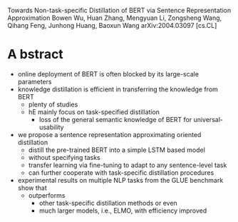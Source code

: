 Towards Non-task-specific Distillation of BERT
  via Sentence Representation Approximation
Bowen Wu, Huan Zhang, Mengyuan Li, Zongsheng Wang, Qihang Feng, Junhong Huang,
  Baoxun Wang
arXiv:2004.03097 [cs.CL]

# A bstract

* online deployment of BERT is often blocked by its large-scale parameters
* knowledge distillation is efficient in transferring the knowledge from BERT
  * plenty of studies
  * hE mainly focus on task-specified distillation
    * loss of the general semantic knowledge of BERT for universal-usability
* we propose a sentence representation approximating oriented distillation
  * distill the pre-trained BERT into a simple LSTM based model
  * without specifying tasks
  * transfer learning via fine-tuning to adapt to any sentence-level task
  * can further cooperate with task-specific distillation procedures
* experimental results on multiple NLP tasks from the GLUE benchmark show that
  * outperforms
    * other task-specific distillation methods or even
    * much larger models, i.e., ELMO, with efficiency improved
